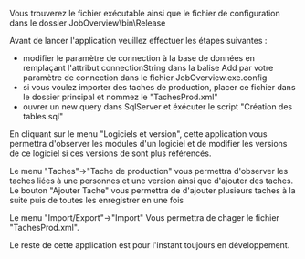 Vous trouverez le fichier exécutable ainsi que le fichier de configuration dans le dossier JobOverview\bin\Release

Avant de lancer l'application veuillez effectuer les étapes suivantes : 
  - modifier le paramètre de connection à la base de données en remplaçant l'attribut connectionString dans la balise Add par votre paramètre de connection dans le fichier JobOverview.exe.config
  - si vous voulez importer des taches de production, placer ce fichier dans le dossier principal et nommez le "TachesProd.xml"
  - ouvrer un new query dans SqlServer et éxécuter le script "Création des tables.sql"

En cliquant sur le menu "Logiciels et version", cette application vous permettra d'observer les modules d'un logiciel et de modifier les versions de ce logiciel si ces versions de sont plus référencés.

Le menu "Taches"->"Tache de production" vous permettra d'observer les taches liées à une personnes et une version ainsi que d'ajouter des taches.
Le bouton "Ajouter Tache" vous permettra de d'ajouter plusieurs taches à la suite puis de toutes les enregistrer en une fois

Le menu "Import/Export"->"Import" Vous permettra de chager le fichier "TachesProd.xml".

Le reste de cette application est pour l'instant toujours en développement.

